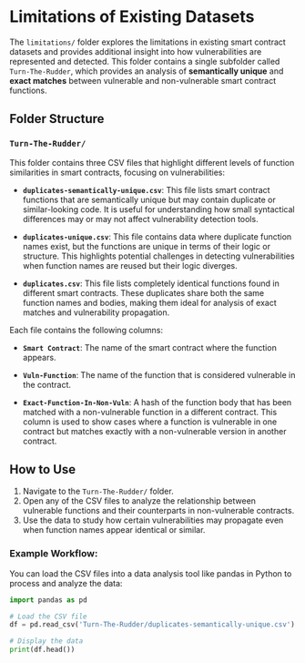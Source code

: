 # Limitations of Existing Datasets

The `limitations/` folder explores the limitations in existing smart contract datasets and provides additional insight into how vulnerabilities are represented and detected. This folder contains a single subfolder called `Turn-The-Rudder`, which provides an analysis of **semantically unique** and **exact matches** between vulnerable and non-vulnerable smart contract functions.

## Folder Structure

### `Turn-The-Rudder/`
This folder contains three CSV files that highlight different levels of function similarities in smart contracts, focusing on vulnerabilities:

- **`duplicates-semantically-unique.csv`**: This file lists smart contract functions that are semantically unique but may contain duplicate or similar-looking code. It is useful for understanding how small syntactical differences may or may not affect vulnerability detection tools.
  
- **`duplicates-unique.csv`**: This file contains data where duplicate function names exist, but the functions are unique in terms of their logic or structure. This highlights potential challenges in detecting vulnerabilities when function names are reused but their logic diverges.

- **`duplicates.csv`**: This file lists completely identical functions found in different smart contracts. These duplicates share both the same function names and bodies, making them ideal for analysis of exact matches and vulnerability propagation.

Each file contains the following columns:

- **`Smart Contract`**: The name of the smart contract where the function appears.
  
- **`Vuln-Function`**: The name of the function that is considered vulnerable in the contract.

- **`Exact-Function-In-Non-Vuln`**: A hash of the function body that has been matched with a non-vulnerable function in a different contract. This column is used to show cases where a function is vulnerable in one contract but matches exactly with a non-vulnerable version in another contract.

## How to Use

1. Navigate to the `Turn-The-Rudder/` folder.
2. Open any of the CSV files to analyze the relationship between vulnerable functions and their counterparts in non-vulnerable contracts.
3. Use the data to study how certain vulnerabilities may propagate even when function names appear identical or similar.

### Example Workflow:

You can load the CSV files into a data analysis tool like pandas in Python to process and analyze the data:

```python
import pandas as pd

# Load the CSV file
df = pd.read_csv('Turn-The-Rudder/duplicates-semantically-unique.csv')

# Display the data
print(df.head())

